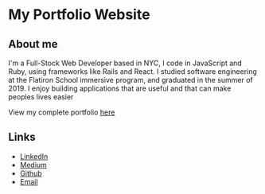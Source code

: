 # My Portfolio Website 

## About me
I'm a Full-Stock Web Developer based in NYC, I code in JavaScript and Ruby, using frameworks like Rails and React. I studied software engineering at the Flatiron School immersive program, and graduated in the summer of 2019. I enjoy building applications that are useful and that can make peoples lives easier

View my complete portfolio [here](http://mendel-stillerman.surge.sh/)

## Links

- [LinkedIn](https://www.linkedin.com/in/mendel-stillerman-928b0a186/)
- [Medium](https://medium.com/@menstiler)
- [Github](https://github.com/menstiler)
- [Email](mailto:menstiler@gmail.com)

